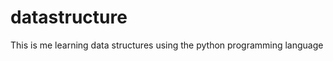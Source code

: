 datastructure
=============
This is me learning data structures using the python programming language
